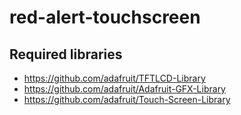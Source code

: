 # red-alert-touchscreen

## Required libraries
* https://github.com/adafruit/TFTLCD-Library
* https://github.com/adafruit/Adafruit-GFX-Library
* https://github.com/adafruit/Touch-Screen-Library
